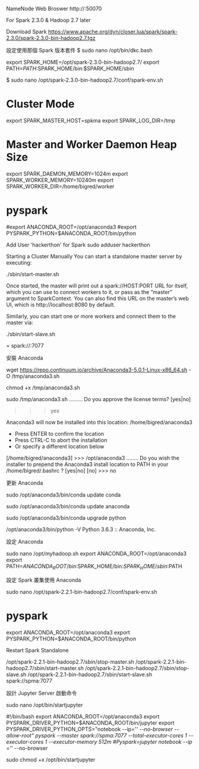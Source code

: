NameNode Web Broswer
http://<name-node-ip>:50070

For Spark 2.3.0 & Hadoop 2.7 later

Download Spark
https://www.apache.org/dyn/closer.lua/spark/spark-2.3.0/spark-2.3.0-bin-hadoop2.7.tgz

設定使用那個  Spark 版本套件
$ sudo nano /opt/bin/dkc.bash
                             
export SPARK_HOME=/opt/spark-2.3.0-bin-hadoop2.7/
export PATH=$PATH:$SPARK_HOME/bin:$SPARK_HOME/sbin
                         
$ sudo nano /opt/spark-2.3.0-bin-hadoop2.7/conf/spark-env.sh
# Cluster Mode
export SPARK_MASTER_HOST=spkma
export SPARK_LOG_DIR=/tmp

# Master and Worker Daemon Heap Size
export SPARK_DAEMON_MEMORY=1024m
export SPARK_WORKER_MEMORY=10240m
export SPARK_WORKER_DIR=/home/bigred/worker

# pyspark
#export ANACONDA_ROOT=/opt/anaconda3
#export PYSPARK_PYTHON=$ANACONDA_ROOT/bin/python

Add User 'hackerthon' for Spark
sudo adduser hackerthon

Starting a Cluster Manually
You can start a standalone master server by executing:

./sbin/start-master.sh

Once started, the master will print out a spark://HOST:PORT URL for itself, which you can use to connect workers to it, or pass as the “master” argument to SparkContext. You can also find this URL on the master’s web UI, which is http://localhost:8080 by default.

Similarly, you can start one or more workers and connect them to the master via:

./sbin/start-slave.sh <master-spark-URL>

<master-spark-URL> = spark://<master-spark-host>:7077

安裝 Anaconda

wget https://repo.continuum.io/archive/Anaconda3-5.0.1-Linux-x86_64.sh -O /tmp/anaconda3.sh

chmod +x /tmp/anaconda3.sh 

sudo /tmp/anaconda3.sh 
.........
Do you approve the license terms? [yes|no]
>>> yes

Anaconda3 will now be installed into this location:
/home/bigred/anaconda3

  - Press ENTER to confirm the location
  - Press CTRL-C to abort the installation
  - Or specify a different location below

[/home/bigred/anaconda3] >>> /opt/anaconda3
........
Do you wish the installer to prepend the Anaconda3 install location
to PATH in your /home/bigred/.bashrc ? [yes|no]
[no] >>> no

更新 Anaconda

sudo /opt/anaconda3/bin/conda update conda

sudo /opt/anaconda3/bin/conda update anaconda

sudo /opt/anaconda3/bin/conda upgrade python

/opt/anaconda3/bin/python -V
Python 3.6.3 :: Anaconda, Inc.

設定 Anaconda

sudo nano /opt/myhadoop.sh
<add-lines>
export ANACONDA_ROOT=/opt/anaconda3
export PATH=$ANACONDA_ROOT/bin:$SPARK_HOME/bin:$SPARK_HOME/sbin:$PATH

設定 Spark 叢集使用 Anaconda

sudo nano /opt/spark-2.2.1-bin-hadoop2.7/conf/spark-env.sh
<add-lines>
# pyspark
export ANACONDA_ROOT=/opt/anaconda3
export PYSPARK_PYTHON=$ANACONDA_ROOT/bin/python

Restart Spark Standalone

<Master>
/opt/spark-2.2.1-bin-hadoop2.7/sbin/stop-master.sh
/opt/spark-2.2.1-bin-hadoop2.7/sbin/start-master.sh

<Worker>
/opt/spark-2.2.1-bin-hadoop2.7/sbin/stop-slave.sh
/opt/spark-2.2.1-bin-hadoop2.7/sbin/start-slave.sh spark://spma:7077

設計 Jupyter Server 啟動命令
<USE User=root>

sudo nano /opt/bin/startjupyter

#!/bin/bash
export ANACONDA_ROOT=/opt/anaconda3
export PYSPARK_DRIVER_PYTHON=$ANACONDA_ROOT/bin/jupyter
export PYSPARK_DRIVER_PYTHON_OPTS="notebook --ip='*'  --no-browser --allow-root"
pyspark --master spark://spma:7077 --total-executor-cores 1 --executor-cores 1 --executor-memory 512m 
#Pyspark=jupyter notebook --ip ='*'  --no-browser

sudo chmod +x /opt/bin/startjupyter